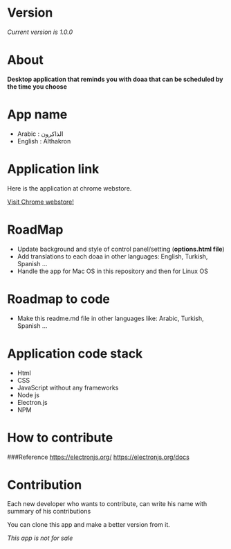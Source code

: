 # Version

_Current version is 1.0.0_

# About

**Desktop application that reminds you with doaa that can be scheduled by the time you choose**


# App name

* Arabic   : الذاكرون
* English  : Althakron

# Application link

Here is the application at chrome webstore.

[Visit Chrome webstore!](https://chrome.google.com/webstore/detail/%D8%B0%D9%83%D8%B1-%D8%A7%D9%84%D9%84%D9%87/mljdoedmkjiddmjhgmkaodlalbenceak)


# RoadMap

* Update background and style of control panel/setting (**options.html file**)
* Add translations to each doaa in other languages: English, Turkish, Spanish ...
* Handle the app for Mac OS in this repository and then for Linux OS


# Roadmap to code

* Make this readme.md file in other languages like: Arabic, Turkish, Spanish ...


# Application code stack
* Html
* CSS
* JavaScript without any frameworks
* Node js
* Electron.js
* NPM

# How to contribute

###Reference
https://electronjs.org/
https://electronjs.org/docs

# Contribution
Each new developer who wants to contribute, can write his name with summary of his contributions

You can clone this app and make a better version from it.

_This app is not for sale_
